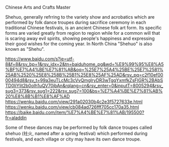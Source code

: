 Chinese Arts and Crafts Master 

Shehuo, generally refrring to the variety show and acrobatics which are performed by folk dance troupes during sacrifice ceremony in each traditional Chinese festivals, is an ancient Chinese folk art form. Its specific forms are varied greatly from region to region while for a common will that is scaring away evil spirits, showing people's happiness and expressing their good wishes for the coming year. In North China "Shehuo" is also known as "Shehu".





https://www.baidu.com/s?ie=utf-8&f=8&rsv_bp=1&rsv_idx=2&tn=baiduhome_pg&wd=%E9%99%95%E8%A5%BF%E7%A4%BE%E7%81%AB&oq=%25E7%25A4%25BE%25E7%2581%25AB%2520%25E8%258B%25B1%25E8%25AF%25AD&rsv_pq=c2f10ef0000494d8&rsv_t=99a3euTLcMc3cVvQmgIryDR3wTgqYxmfkZsFIGR%2BAbSTD0IiYlit2b0oIh1uQV70jbAn&rqlang=cn&rsv_enter=0&inputT=8005294&rsv_sug3=373&rsv_sug1=222&rsv_sug7=100&bs=%E7%A4%BE%E7%81%AB%20%E8%8B%B1%E8%AF%AD
https://wenku.baidu.com/view/291a02030b4c2e3f5727633e.html
https://wenku.baidu.com/view/cb084ad726fff705cc170a35.html
https://baike.baidu.com/item/%E7%A4%BE%E7%81%AB/195500?fr=aladdin


Some of these dances may be performed by folk dance troupes called shehuo (社火, named after a spring festival) which performed during festivals, and each village or city may have its own dance troupe.
